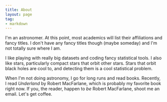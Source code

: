 ```yaml
---
title: About
layout: page
tag:
- markdown
---
```


I'm an astronomer. At this point, most academics will list their affiliations and fancy titles. I don't have any fancy titles though (maybe someday) and I'm not totally sure where I am.

I like playing with really big datasets and coding fancy statistical tools. I also like stars, particularly compact stars that orbit other stars. Stars that orbit black holes are cool to,
and detecting them is a cool statistical problem.

When I'm not doing astronomy, I go for long runs and read books. Recently, I read *Underland* by Robert MacFarlane, which is probably my favorite book right now. If you, the reader, happen
to *be* Robert MacFarlane, shoot me an email. Let's get coffee.
